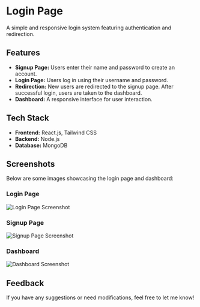 # Login Page  

A simple and responsive login system featuring authentication and redirection.  

## Features  
- **Signup Page:** Users enter their name and password to create an account.  
- **Login Page:** Users log in using their username and password.  
- **Redirection:** New users are redirected to the signup page. After successful login, users are taken to the dashboard.  
- **Dashboard:** A responsive interface for user interaction.  

## Tech Stack  
- **Frontend:** React.js, Tailwind CSS  
- **Backend:** Node.js  
- **Database:** MongoDB  

## Screenshots  

Below are some images showcasing the login page and dashboard:  

### Login Page  
![Login Page Screenshot](.public/assets/loginPage.png)  


### Signup Page 
![Signup Page Screenshot](.public/assets/SigupPage.png) 


### Dashboard  
![Dashboard Screenshot](.public/assets/dashboard.png) 


## Feedback  

If you have any suggestions or need modifications, feel free to let me know!
